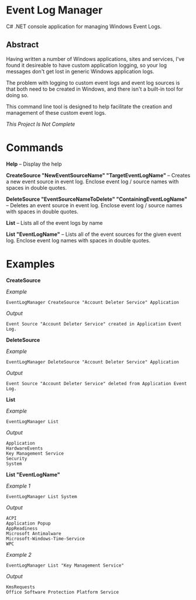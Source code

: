 Event Log Manager
===============

C# .NET console application for managing Windows Event Logs.

Abstract
--------------

Having written a number of Windows applications, sites and services, I've found it desireable to have custom application logging, so your log messages don't get lost in generic Windows application logs.

The problem with logging to custom event logs and event log sources is that both need to be created in Windows, and there isn't a built-in tool for doing so.

This command line tool is designed to help facilitate the creation and management of these custom event logs.

_This Project Is Not Complete_

Commands
===============
**Help** &ndash; Display the help

**CreateSource "NewEventSourceName" "TargetEventLogName"** &ndash; Creates a new event source in event log. Enclose event log / source names with spaces in double quotes.

**DeleteSource "EventSourceNameToDelete" "ContainingEventLogName"** &ndash; Deletes an event source in event log. Enclose event log / source names with spaces in double quotes.

**List** &ndash; Lists all of the event logs by name

**List "EventLogName"** &ndash; Lists all of the event sources for the given event log. Enclose event log names with spaces in double quotes.

Examples
===============

**CreateSource**

*Example*

    EventLogManager CreateSource "Account Deleter Service" Application

*Output*

    Event Source "Account Deleter Service" created in Application Event Log.


**DeleteSource**

*Example*

    EventLogManager DeleteSource "Account Deleter Service" Application

*Output*

    Event Source "Account Deleter Service" deleted from Application Event Log.

**List**

*Example*

    EventLogManager List

*Output*

    Application
    HardwareEvents
    Key Management Service
    Security
    System
    
**List "EventLogName"**

*Example 1*
    
    EventLogManager List System

*Output*
    
    ACPI
    Application Popup
    AppReadiness
    Microsoft Antimalware
    Microsoft-Windows-Time-Service
    WPC

*Example 2*

    EventLogManager List "Key Management Service"

*Output*

    KmsRequests
    Office Software Protection Platform Service